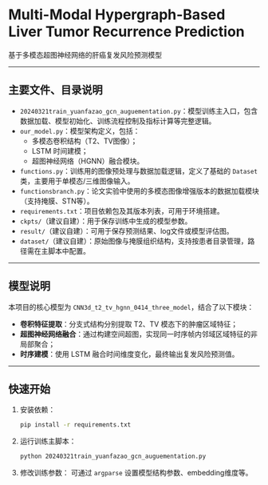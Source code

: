 # Multi-Modal Hypergraph-Based Liver Tumor Recurrence Prediction  
基于多模态超图神经网络的肝癌复发风险预测模型

---

## 主要文件、目录说明

- `20240321train_yuanfazao_gcn_auguementation.py`：模型训练主入口，包含数据加载、模型初始化、训练流程控制及指标计算等完整逻辑。
- `our_model.py`：模型架构定义，包括：
  - 多模态卷积结构（T2、TV图像）；
  - LSTM 时间建模；
  - 超图神经网络（HGNN）融合模块。
- `functions.py`：训练用的图像预处理与数据加载逻辑，定义了基础的 `Dataset` 类，主要用于单模态/三维图像输入。
- `functionsbranch.py`：论文实验中使用的多模态图像增强版本的数据加载模块（支持掩膜、STN等）。
- `requirements.txt`：项目依赖包及其版本列表，可用于环境搭建。
- `ckpts/`（建议自建）：用于保存训练中生成的模型参数。
- `result/`（建议自建）：可用于保存预测结果、log文件或模型评估图。
- `dataset/`（建议自建）：原始图像与掩膜组织结构，支持按患者目录管理，路径需在主脚本中配置。

---

## 模型说明

本项目的核心模型为 `CNN3d_t2_tv_hgnn_0414_three_model`，结合了以下模块：

- **卷积特征提取**：分支式结构分别提取 T2、TV 模态下的肿瘤区域特征；
- **超图神经网络融合**：通过构建空间超图，实现同一时序帧内邻域区域特征的非局部聚合；
- **时序建模**：使用 LSTM 融合时间维度变化，最终输出复发风险预测值。

---

## 快速开始

1. 安装依赖：
   ```bash
   pip install -r requirements.txt
   ```

2. 运行训练主脚本：
   ```bash
   python 20240321train_yuanfazao_gcn_auguementation.py
   ```

3. 修改训练参数：
   可通过 `argparse` 设置模型结构参数、embedding维度等。
